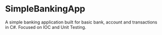 # SimpleBankingApp
A simple banking application built for basic bank, account and transactions in C#. Focused on IOC and Unit Testing.
